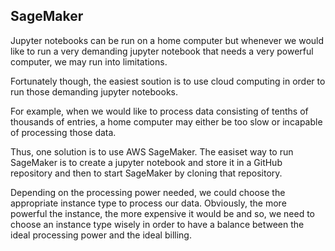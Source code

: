 ## SageMaker

Jupyter notebooks can be run on a home computer but whenever we would like to run a very demanding jupyter notebook that needs a very powerful computer, we may run into limitations.

Fortunately though, the easiest soution is to use cloud computing in order to run those demanding jupyter notebooks.

For example, when we would like to process data consisting of tenths of thousands of entries, a home computer may either be too slow or incapable of processing those data.

Thus, one solution is to use AWS SageMaker. The easiset way to run SageMaker is to create a jupyter notebook and store it in a GitHub repository and then to start SageMaker by cloning that repository.

Depending on the processing power needed, we could choose the appropriate instance type to process our data. Obviously, the more powerful the instance, the more expensive it would be and so, we need to choose an instance type wisely in order to have a balance between the ideal processing power and the ideal billing.

